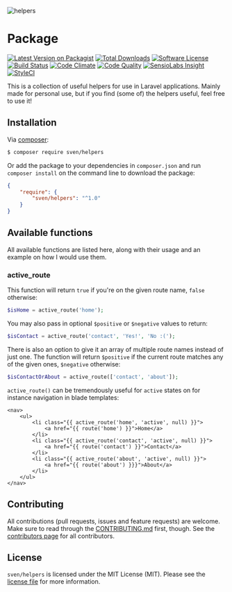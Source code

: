 ![helpers](https://cloud.githubusercontent.com/assets/11269635/23331282/fc1f9b66-fb62-11e6-953d-19d813ea39ef.jpg)

# Package

[![Latest Version on Packagist][ico-version]][link-packagist]
[![Total Downloads][ico-downloads]][link-downloads]
[![Software License][ico-license]](LICENSE.md)
[![Build Status][ico-travis]][link-travis]
[![Code Climate][ico-codeclimate]][link-codeclimate]
[![Code Quality][ico-quality]][link-quality]
[![SensioLabs Insight][ico-insight]][link-insight]
[![StyleCI][ico-styleci]][link-styleci]

This is a collection of useful helpers for use in Laravel applications. Mainly
made for personal use, but if you find (some of) the helpers useful, feel free
to use it!

## Installation
Via [composer](http://getcomposer.org):

```bash
$ composer require sven/helpers
```

Or add the package to your dependencies in `composer.json` and run
`composer install` on the command line to download the package:

```json
{
    "require": {
        "sven/helpers": "^1.0"
    }
}
```

## Available functions
All available functions are listed here, along with their usage and an example on how I would use them.

### active_route
This function will return `true` if you're on the given route name, `false` otherwise:  

```php
$isHome = active_route('home');
```

You may also pass in optional `$positive` or `$negative` values to return:

```php
$isContact = active_route('contact', 'Yes!', 'No :(');
```

There is also an option to give it an array of multiple route names instead of just one. The function will
return `$positive` if the current route matches any of the given ones, `$negative` otherwise:

```php
$isContactOrAbout = active_route(['contact', 'about']);
```

`active_route()` can be tremendously useful for `active` states on for instance navigation in blade templates:

```blade
<nav>
    <ul>
        <li class="{{ active_route('home', 'active', null) }}">
            <a href="{{ route('home') }}">Home</a>
        </li>
        <li class="{{ active_route('contact', 'active', null) }}">
            <a href="{{ route('contact') }}">Contact</a>
        </li>
        <li class="{{ active_route('about', 'active', null) }}">
            <a href="{{ route('about') }}}">About</a>
        </li>
    </ul>
</nav>
```

## Contributing
All contributions (pull requests, issues and feature requests) are
welcome. Make sure to read through the [CONTRIBUTING.md](CONTRIBUTING.md) first,
though. See the [contributors page](../../graphs/contributors) for all contributors.

## License
`sven/helpers` is licensed under the MIT License (MIT). Please see the
[license file](LICENSE.md) for more information.

[ico-version]: https://img.shields.io/packagist/v/sven/helpers.svg?style=flat-square
[ico-license]: https://img.shields.io/badge/license-MIT-green.svg?style=flat-square
[ico-downloads]: https://img.shields.io/packagist/dt/sven/helpers.svg?style=flat-square
[ico-travis]: https://img.shields.io/travis/svenluijten/helpers.svg?style=flat-square
[ico-codeclimate]: https://img.shields.io/codeclimate/github/svenluijten/helpers.svg?style=flat-square
[ico-quality]: https://img.shields.io/scrutinizer/g/svenluijten/helpers.svg?style=flat-square
[ico-insight]: https://img.shields.io/sensiolabs/i/:insight.svg?style=flat-square
[ico-styleci]: https://styleci.io/repos/83132069/shield

[link-packagist]: https://packagist.org/packages/sven/helpers
[link-downloads]: https://packagist.org/packages/sven/helpers
[link-travis]: https://travis-ci.org/svenluijten/helpers
[link-codeclimate]: https://codeclimate.com/github/svenluijten/helpers
[link-quality]: https://scrutinizer-ci.com/g/svenluijten/helpers/?branch=master
[link-insight]: https://insight.sensiolabs.com/projects/:insight
[link-styleci]: https://styleci.io/repos/83132069
